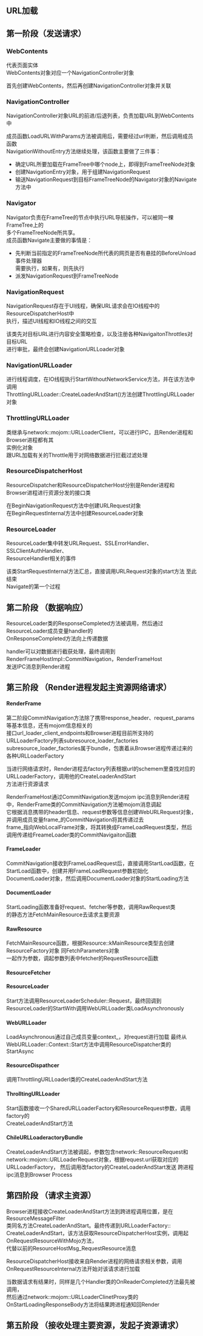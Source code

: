 ## URL加载

## 第一阶段（发送请求）
### WebContents
代表页面实体  
WebContents对象对应一个NavigationController对象  

首先创建WebContents，然后再创建NavigationController对象并关联  
### NavigationController
NavigationController对象URL的前进/后退列表，负责加载URL到WebContents中  

成员函数LoadURLWithParams方法被调用后，需要经过url判断，然后调用成员函数  
NavigationWithoutEntry方法继续处理，该函数主要做了三件事：  
- 确定URL所要加载在FrameTree中哪个node上，即得到FrameTreeNode对象
- 创建NavigationEntry对象，用于组建NavigationRequest
- 输送NavigationRequest到目标FrameTreeNode的Navigator对象的Navigate方法中

### Navigator
Navigator负责在FrameTree的节点中执行URL导航操作，可以被同一棵FrameTree上的  
多个FrameTreeNode所共享。  
成员函数Navigate主要做的事情是：
- 先判断当前指定的FrameTreeNode所代表的网页是否有悬挂的BeforeUnload事件处理器  
需要执行，如果有，则先执行
- 派发NavigationRequest到FrameTreeNode

### NavigationRequest
NavigationRequest存在于UI线程，确保URL请求会在IO线程中的ResourceDispatcherHost中  
执行，描述UI线程和IO线程之间的交互  

该类先对目标URL进行内容安全策略检查，以及注册各种NavigaitonThrottles对目标URL  
进行审批，最终会创建NavigationURLLoader对象  

### NavigationURLLoader
进行线程调度，在IO线程执行StartWithoutNetworkService方法，并在该方法中调用  
ThrottlingURLLoader::CreateLoaderAndStart()方法创建ThrottlingURLLoader对象  

### ThrottlingURLLoader
类继承与network::mojom::URLLoaderClient，可以进行IPC，且Render进程和Browser进程都有其  
实例化对象  
跟URL加载有关的Throttle用于对网络数据进行拦截过滤处理  

### ResourceDispatcherHost
ResourceDispatcher和ResourceDispatcherHost分别是Render进程和  
Browser进程进行资源分发的接口类  

在BeginNavigationRequest方法中创建URLRequest对象  
在BeginRequestInternal方法中创建ResourceLoader对象  

### ResourceLoader
ResourceLoader集中转发URLRequest、SSLErrorHandler、SSLClientAuthHandler、  
ResourceHandler相关的事件  

该类StartRequestInternal方法汇总，直接调用URLRequest对象的start方法  至此结束  
Navigate的第一个过程  

## 第二阶段 （数据响应）
ResourceLoader类的ResponseCompleted方法被调用，然后通过ResourceLoader成员变量handler的  
OnResponseCompleted方法向上传递数据  

handler可以对数据进行截获处理，最终调用到RenderFrameHostImpl::CommitNavigation，RenderFrameHost  
发送IPC消息到Render进程  

## 第三阶段 （Render进程发起主资源网络请求）
#### RenderFrame
第二阶段CommitNavigation方法除了携带response_header、request_params等基本信息，还有mojom信息相关的  
接口url_loader_client_endpoints和Browser进程目前所支持的URLLoaderFactory列表subresource_loader_factories  
subresource_loader_factories属于bundle，包裹着从Browser进程传递过来的各种URLLoaderFactory  

当进行网络请求时，Render进程去factory列表根据url的schemem里查找对应的URLLoaderFactory，调用他的CreateLoaderAndStart  
方法进行资源请求  

RenderFrameHost通过CommitNavigation发送mojom ipc消息到Render进程中，RenderFrame类的CommitNavigation方法被mojom消息调起  
它根据消息携带的header信息、request参数等信息创建WebURLRequest对象，并调用成员变量frame_的CommitNavigation将其传递过去  
frame_指向WebLocalFrame对象，将其转换成FrameLoadRequest类型，然后调用传递给FreameLoader类的CommitNavigaiton函数  

#### FrameLoader
CommitNavigation接收到FrameLoadRequest后，直接调用StartLoad函数，在StartLoad函数中，创建并用FrameLoadRequest参数初始化  
DocumentLoader对象，然后调用DocumentLoader对象的StartLoading方法  


#### DocumentLoader
StartLoading函数准备好request、fetcher等参数，调用RawRequest类  
的静态方法FetchMainResource去请求主要资源

#### RawResource
FetchMainResource函数，根据Resource::kMainResource类型去创建ResourceFactory对象  同FetchParameters对象  
一起作为参数，调起参数列表中fetcher的RequestResource函数  

#### ResourceFetcher

#### ResourceLoader
Start方法调用ResourceLoaderScheduler::Request，最终回调到  
ResourceLoader的StartWith调用WebURLLoader类LoadAsynchronously  

#### WebURLLoader
LoadAsynchronous通过自己成员变量context_，对request进行加载  最终从  
WebURLLoader::Context::Start方法中调用ResourceDispatcher类的StartAsync  

#### ResourceDispathcer
调用ThrottlingURLLoaderl类的CreateLoaderAndStart方法

#### ThrolltingURLLoader
Start函数接收一个SharedURLLoaderFactory和ResourceRequest参数，调用factory的  
CreateLoaderAndStart方法  

#### ChileURLLoaderactoryBundle
CreateLoaderAndStart方法被调起，参数包含network::ResourceRequest和  
network::mojom::URLLoaderRequest对象，根据request.url获取对应的URLLoaderFactory，  然后调用改factory的CreateLoaderAndStart发送   跨进程ipc消息到Browser Process  

## 第四阶段 （请求主资源）
Browser进程接收CreateLoaderAndStart方法到跨进程调用位置，是在ResourceMessageFilter  
类同名方法CreateLoaderAndStart。最终传递到URLLoaderFactory::  
CreateLoaderAndStart，该方法获取ResourceDispatcherHost实例，调用起OnRequestResourceWithMojo方法，  
代替以前的ResourceHostMsg_RequestResource消息  

ResourceDispatcherHost接收来自Render进程的网络请求相关参数，调用  
OnRequestResourceInternal方法开始对该请求进行加载  

当数据请求有结果时，同样是几个Handler类的OnReaderCompleted方法最先被调用，  
然后通过network::mojom::URLLoaderClinetProxy类的OnStartLoadingResponseBody方法将结果跨进程通知回Render  

## 第五阶段 （接收处理主要资源，发起子资源请求）















